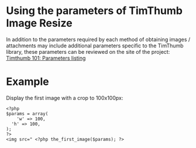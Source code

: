 # Using the parameters of TimThumb Image Resize #

In addition to the parameters required by each method of obtaining images / attachments may include additional parameters specific to the TimThumb library,
these parameters can be reviewed on the site of the project: [Timthumb 101: Parameters listing](http://www.binarymoon.co.uk/2012/02/complete-timthumb-parameters-guide/)

# Example #

Display the first image with a crop to 100x100px:
```
<?php
$params = array(
	'w' => 100,
  'h' => 100,
);
?>
<img src=" <?php the_first_image($params); ?>
```
